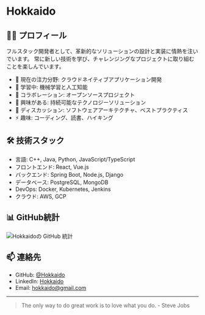 # Hokkaido

## 👨‍💻 プロフィール

フルスタック開発者として、革新的なソリューションの設計と実装に情熱を注いでいます。
常に新しい技術を学び、チャレンジングなプロジェクトに取り組むことを楽しんでいます。

- 🔭 現在の注力分野: クラウドネイティブアプリケーション開発
- 🌱 学習中: 機械学習と人工知能
- 👯 コラボレーション: オープンソースプロジェクト
- 🤔 興味がある: 持続可能なテクノロジーソリューション
- 💬 ディスカッション: ソフトウェアアーキテクチャ、ベストプラクティス
- ⚡ 趣味: コーディング、読書、ハイキング

## 🛠 技術スタック

- 言語: C++, Java, Python, JavaScript/TypeScript
- フロントエンド: React, Vue.js
- バックエンド: Spring Boot, Node.js, Django
- データベース: PostgreSQL, MongoDB
- DevOps: Docker, Kubernetes, Jenkins
- クラウド: AWS, GCP

## 📊 GitHub統計

![Hokkaidoの GitHub 統計](https://github-readme-stats.vercel.app/api?username=Hokkaido&show_icons=true&theme=radical)

## 📫 連絡先

- GitHub: [@Hokkaido](https://github.com/Hokkaido)
- LinkedIn: [Hokkaido](https://www.linkedin.com/in/hokkaido)
- Email: hokkaido@gmail.com

---

> The only way to do great work is to love what you do. - Steve Jobs
